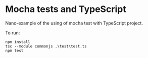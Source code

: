 # Mocha tests and TypeScript

Nano-example of the using of mocha test with TypeScript project.

To run:

```
npm install
tsc --module commonjs .\test\test.ts
npm test
```
